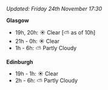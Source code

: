 *Updated: Friday 24th November 17:30*

**Glasgow**

* 19h, 20h: :sunny: Clear [:partly_sunny: as of 10h]
* 21h - 0h: :sunny: Clear
* 1h - 6h: :partly_sunny: Partly Cloudy

**Edinburgh**

* 19h - 1h: :sunny: Clear
* 2h - 6h: :partly_sunny: Partly Cloudy

